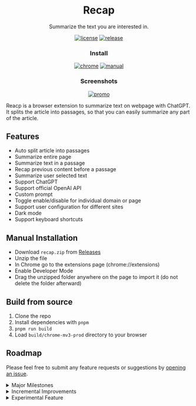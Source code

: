 <div align="center">

# Recap

Summarize the text you are interested in.

[![license][license-image]][license-url]
[![release][release-image]][release-url]

### Install

[![chrome][chrome-image]][chrome-url]
[![manual][manual-image]][manual-url]

[license-image]: https://img.shields.io/badge/license-GPLv3.0-blue.svg
[license-url]: https://github.com/yaozhiwang/recap/blob/master/LICENSE
[release-image]: https://img.shields.io/github/v/release/yaozhiwang/recap?color=blue
[release-url]: https://github.com/yaozhiwang/recap/releases/latest
[chrome-image]: https://img.shields.io/badge/-Chrome-brightgreen?style=for-the-badge&logo=google-chrome&logoColor=white
[chrome-url]: https://recapext.xyz/chrome?utm_source=github
[manual-image]: https://img.shields.io/badge/-Manual-lightgrey?style=for-the-badge
[manual-url]: #manual-installation

### Screenshots

[![promo][promo-image]][promo-url]

[promo-image]: http://img.youtube.com/vi/1TVeOzhWeA8/0.jpg
[promo-url]: https://www.youtube.com/watch?v=1TVeOzhWeA8

</div>

Reacp is a browser extension to summarize text on webpage with ChatGPT. It splits the article into passages, so that you can easily summarize any part of the article.

## Features

- Auto split article into passages
- Summarize entire page
- Summarize text in a passage
- Recap previous content before a passage
- Summarize user selected text
- Support ChatGPT
- Support official OpenAI API
- Custom prompt
- Toggle enable/disable for individual domain or page
- Support user configuration for different sites
- Dark mode
- Support keyboard shortcuts

## Manual Installation

- Download `recap.zip` from [Releases](https://github.com/yaozhiwang/recap/releases)
- Unzip the file
- In Chrome go to the extensions page (chrome://extensions)
- Enable Developer Mode
- Drag the unzipped folder anywhere on the page to import it (do not delete the folder afterward)

## Build from source

1. Clone the repo
2. Install dependencies with `pnpm`
3. `pnpm run build`
4. Load `build/chrome-mv3-prod` directory to your browser

## Roadmap

Please feel free to submit any feature requests or suggestions by [opening an issue](https://github.com/yaozhiwang/recap/issues/new).

<details>
<summary>Major Milestones</summary>

- [ ] Site adapter
  - [ ] Stackoverflow
  - [ ] Github
  - [ ] Reddit
  - [ ] Quora
  - [ ] Youtube
- [ ] Link preview
  - [ ] Twitter
  - [ ] Google
  - [ ] Hacker News

</details>

<details>
<summary>Incremental Improvements</summary>

- [x] Add prompt help in settings [v1.2.4]
- [x] Add Changelog
- [ ] Long text summarization
- [ ] Performance optimization
  - [ ] Remove Plasmo CSUI (it causes certain websites to freeze)
  - [ ] Remove React <!-- https://github.com/parcel-bundler/parcel/issues/3305 -->
- [ ] Support more browsers
- [ ] Encourage users to leave a review on the web store.
- [ ] Support more AI models
- [ ] Github actions for releasing
- [ ] UI improvements
  - [ ] i18n
  - [ ] Handle root font size
  - [ ] AUTO theme detect
  - [ ] Copy-to-clipboard button in panel headers
  - [ ] Stop generating button
  - [ ] Toast in panel
  - [ ] Summarize page button for page title instead of passage button
  - [ ] Add blinking ... at tail of text while generating

</details>

<details>
<summary>Experimental Feature</summary>

- [ ] Give Me the Answer (directly show the most relevant answer on stackoverflow)

</details>

